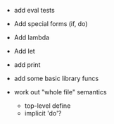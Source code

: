 - add eval tests

- Add special forms (if, do)

  
- Add lambda

- Add let

- add print

- add some basic library funcs

- work out "whole file" semantics
  - top-level define
  - implicit 'do'?
